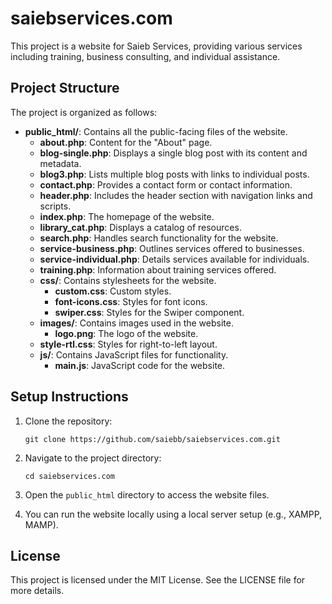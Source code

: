 # saiebservices.com

This project is a website for Saieb Services, providing various services including training, business consulting, and individual assistance. 

## Project Structure

The project is organized as follows:

- **public_html/**: Contains all the public-facing files of the website.
  - **about.php**: Content for the "About" page.
  - **blog-single.php**: Displays a single blog post with its content and metadata.
  - **blog3.php**: Lists multiple blog posts with links to individual posts.
  - **contact.php**: Provides a contact form or contact information.
  - **header.php**: Includes the header section with navigation links and scripts.
  - **index.php**: The homepage of the website.
  - **library_cat.php**: Displays a catalog of resources.
  - **search.php**: Handles search functionality for the website.
  - **service-business.php**: Outlines services offered to businesses.
  - **service-individual.php**: Details services available for individuals.
  - **training.php**: Information about training services offered.
  - **css/**: Contains stylesheets for the website.
    - **custom.css**: Custom styles.
    - **font-icons.css**: Styles for font icons.
    - **swiper.css**: Styles for the Swiper component.
  - **images/**: Contains images used in the website.
    - **logo.png**: The logo of the website.
  - **style-rtl.css**: Styles for right-to-left layout.
  - **js/**: Contains JavaScript files for functionality.
    - **main.js**: JavaScript code for the website.

## Setup Instructions

1. Clone the repository:
   ```
   git clone https://github.com/saiebb/saiebservices.com.git
   ```

2. Navigate to the project directory:
   ```
   cd saiebservices.com
   ```

3. Open the `public_html` directory to access the website files.

4. You can run the website locally using a local server setup (e.g., XAMPP, MAMP).

## License

This project is licensed under the MIT License. See the LICENSE file for more details.